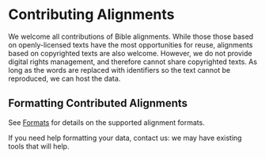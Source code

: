 # Contributing Alignments

We welcome all contributions of Bible alignments. While those those based
on openly-licensed texts have the most opportunities for reuse,
alignments based on copyrighted texts are also welcome. However, we do
not provide digital rights management, and therefore cannot share
copyrighted texts. As long as the words are replaced with identifiers
so the text cannot be reproduced, we can host the data. 

## Formatting Contributed Alignments

See [Formats](formats.md) for details on the supported alignment
formats. 

If you need help formatting your data, contact us: we may have
existing tools that will help. 
